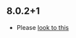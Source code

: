 ## 8.0.2+1

- Please [look to this](https://dooboolab.github.io/flutter_sound/book/CHANGELOG.html)


